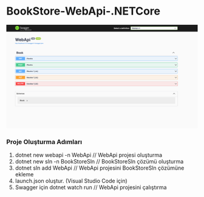 # BookStore-WebApi-.NETCore

![BookStore-WebApi](image.png)

### Proje Oluşturma Adımları

1. dotnet new webapi -n WebApi // WebApi projesi oluşturma
2. dotnet new sln -n BookStoreSln // BookStoreSln çözümü oluşturma
3. dotnet sln add WebApi // WebApi projesini BookStoreSln çözümüne ekleme
4. launch.json oluştur. (Visual Studio Code için)
5. Swagger için dotnet watch run // WebApi projesini çalıştırma
